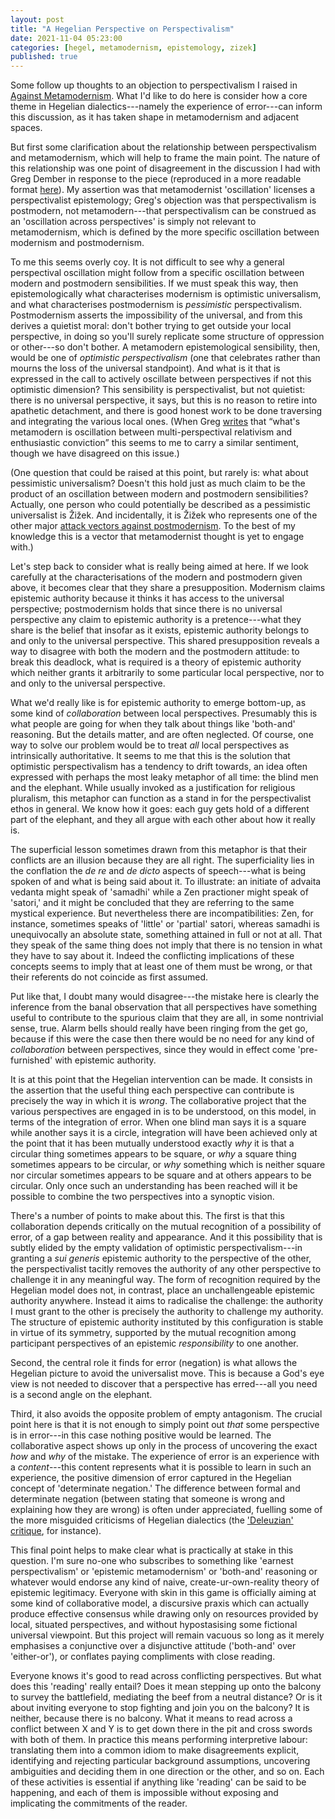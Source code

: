 ```yaml
---
layout: post
title: "A Hegelian Perspective on Perspectivalism"
date: 2021-11-04 05:23:00
categories: [hegel, metamodernism, epistemology, zizek]
published: true
---
```


Some follow up thoughts to an objection to perspectivalism I raised in [Against Metamodernism](https://samuelludford.medium.com/against-metamodernism-51be3cbbe751). What I'd like to do here is consider how a core theme in Hegelian dialectics---namely the experience of error---can inform this discussion, as it has taken shape in metamodernism and adjacent spaces.

<!--more-->

But first some clarification about the relationship between perspectivalism and metamodernism, which will help to frame the main point. The nature of this relationship was one point of disagreement in the discussion I had with Greg Dember in response to the piece (reproduced in a more readable format [here](https://systems-souls-society.com/is-oscillation-the-heart-of-metamodernism-if-not-does-it-have-a-heart/)). My assertion was that metamodernist 'oscillation' licenses a perspectivalist epistemology; Greg's objection was that perspectivalism is postmodern, not metamodern---that perspectivalism can be construed as an 'oscillation across perspectives' is simply not relevant to metamodernism, which is defined by the more specific oscillation between modernism and postmodernism.

To me this seems overly coy. It is not difficult to see why a general perspectival oscillation might follow from a specific oscillation between modern and postmodern sensibilities. If we must speak this way, then epistemologically what characterises modernism is optimistic universalism, and what characterises postmodernism is _pessimistic_ perspectivalism. Postmodernism asserts the impossibility of the universal, and from this derives a quietist moral: don't bother trying to get outside your local perspective, in doing so you'll surely replicate some structure of oppression or other---so don't bother. A metamodern epistemological sensibility, then, would be one of _optimistic perspectivalism_ (one that celebrates rather than mourns the loss of the universal standpoint). And what is it that is expressed in the call to actively oscillate between perspectives if not this optimistic dimension? This sensibility is perspectivalist, but not quietist: there is no universal perspective, it says, but this is no reason to retire into apathetic detachment, and there is good honest work to be done traversing and integrating the various local ones. (When Greg [writes](https://thesideview.co/journal/what-is-metamodernism-and-why-does-it-matter/) that “what's metamodern is oscillation between multi-perspectival relativism and enthusiastic conviction” this seems to me to carry a similar sentiment, though we have disagreed on this issue.)

(One question that could be raised at this point, but rarely is: what about pessimistic universalism? Doesn't this hold just as much claim to be the product of an oscillation between modern and postmodern sensibilities? Actually, one person who could potentially be described as a pessimistic universalist is Žižek. And incidentally, it is Žižek who represents one of the other major [attack vectors against postmodernism]({{site.baseurl}}/2021/08/23/zizek-poststructuralism.html). To the best of my knowledge this is a vector that metamodernist thought is yet to engage with.)

Let's step back to consider what is really being aimed at here. If we look carefully at the characterisations of the modern and postmodern given above, it becomes clear that they share a presupposition. Modernism claims epistemic authority because it thinks it has access to the universal perspective; postmodernism holds that since there is no universal perspective any claim to epistemic authority is a pretence---what they share is the belief that insofar as it exists, epistemic authority belongs to and only to the universal perspective. This shared presupposition reveals a way to disagree with both the modern and the postmodern attitude: to break this deadlock, what is required is a theory of epistemic authority which neither grants it arbitrarily to some particular local perspective, nor to and only to the universal perspective.

What we'd really like is for epistemic authority to emerge bottom-up, as some kind of _collaboration_ between local perspectives. Presumably this is what people are going for when they talk about things like 'both-and' reasoning. But the details matter, and are often neglected. Of course, one way to solve our problem would be to treat _all_ local perspectives as intrinsically authoritative. It seems to me that this is the solution that optimistic perspectivalism has a tendency to drift towards, an idea often expressed with perhaps the most leaky metaphor of all time: the blind men and the elephant. While usually invoked as a justification for religious pluralism, this metaphor can function as a stand in for the perspectivalist ethos in general. We know how it goes: each guy gets hold of a different part of the elephant, and they all argue with each other about how it really is.

The superficial lesson sometimes drawn from this metaphor is that their conflicts are an illusion because they are all right. The superficiality lies in the conflation the _de re_ and _de dicto_ aspects of speech---what is being spoken of and what is being said about it. To illustrate: an initiate of advaita vedanta might speak of 'samadhi' while a Zen practioner might speak of 'satori,' and it might be concluded that they are referring to the same mystical experience. But nevertheless there are incompatibilities: Zen, for instance, sometimes speaks of 'little' or 'partial' satori, whereas samadhi is unequivocally an absolute state, something attained in full or not at all. That they speak of the same thing does not imply that there is no tension in what they have to say about it. Indeed the conflicting implications of these concepts seems to imply that at least one of them must be wrong, or that their referents do not coincide as first assumed.

Put like that, I doubt many would disagree---the mistake here is clearly the inference from the banal observation that all perspectives have something useful to contribute to the spurious claim that they are all, in some nontrivial sense, true. Alarm bells should really have been ringing from the get go, because if this were the case then there would be no need for any kind of _collaboration_ between perspectives, since they would in effect come 'pre-furnished' with epistemic authority.

It is at this point that the Hegelian intervention can be made. It consists in the assertion that the useful thing each perspective can contribute is precisely the way in which it is _wrong_. The collaborative project that the various perspectives are engaged in is to be understood, on this model, in terms of the integration of error. When one blind man says it is a square while another says it is a circle, integration will have been achieved only at the point that it has been mutually understood exactly _why_ it is that a circular thing sometimes appears to be square, or _why_ a square thing sometimes appears to be circular, or _why_ something which is neither square nor circular sometimes appears to be square and at others appears to be circular. Only once such an understanding has been reached will it be possible to combine the two perspectives into a synoptic vision.

There's a number of points to make about this. The first is that this collaboration depends critically on the mutual recognition of a possibility of error, of a gap between reality and appearance. And it this possibility that is subtly elided by the empty validation of optimistic perspectivalism---in granting a _sui generis_ epistemic authority to the perspective of the other, the perspectivalist tacitly removes the authority of any other perspective to challenge it in any meaningful way. The form of recognition required by the Hegelian model does not, in contrast, place an unchallengeable epistemic authority anywhere. Instead it aims to radicalise the challenge: the authority I must grant to the other is precisely the authority to challenge my authority. The structure of epistemic authority instituted by this configuration is stable in virtue of its symmetry, supported by the mutual recognition among participant perspectives of an epistemic _responsibility_ to one another.

Second, the central role it finds for error (negation) is what allows the Hegelian picture to avoid the universalist move. This is because a God's eye view is not needed to discover that a perspective has erred---all you need is a second angle on the elephant.

Third, it also avoids the opposite problem of empty antagonism. The crucial point here is that it is not enough to simply point out _that_ some perspective is in error---in this case nothing positive would be learned. The collaborative aspect shows up only in the process of uncovering the exact _how_ and _why_ of the mistake. The experience of error is an experience with a _content_---this content represents what it is possible to learn in such an experience, the positive dimension of error captured in the Hegelian concept of 'determinate negation.' The difference between formal and determinate negation (between stating that someone is wrong and explaining how they are wrong) is often under appreciated, fuelling some of the more misguided criticisms of Hegelian dialectics (the ['Deleuzian' critique]({{site.baseurl}}/2021/07/04/deleuze-hegel.html), for instance).

This final point helps to make clear what is practically at stake in this question. I'm sure no-one who subscribes to something like 'earnest perspectivalism' or 'epistemic metamodernism' or 'both-and' reasoning or whatever would endorse any kind of naive, create-ur-own-reality theory of epistemic legitimacy. Everyone with skin in this game is officially aiming at some kind of collaborative model, a discursive praxis which can actually produce effective consensus while drawing only on resources provided by local, situated perspectives, and without hypostasising some fictional universal viewpoint. But this project will remain vacuous so long as it merely emphasises a conjunctive over a disjunctive attitude ('both-and' over 'either-or'), or conflates paying compliments with close reading.

Everyone knows it's good to read across conflicting perspectives. But what does this 'reading' really entail? Does it mean stepping up onto the balcony to survey the battlefield, mediating the beef from a neutral distance? Or is it about inviting everyone to stop fighting and join you on the balcony? It is neither, because there is no balcony. What it means to read across a conflict between X and Y is to get down there in the pit and cross swords with both of them. In practice this means performing interpretive labour: translating them into a common idiom to make disagreements explicit, identifying and rejecting particular background assumptions, uncovering ambiguities and deciding them in one direction or the other, and so on. Each of these activities is essential if anything like 'reading' can be said to be happening, and each of them is impossible without exposing and implicating the commitments of the reader.
